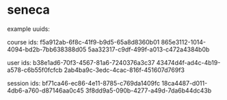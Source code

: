 # seneca

example uuids:

course ids:
f5a912ab-6f8c-41f9-b9d5-65a8d8360b01
865e3112-1014-4094-bd2b-7bb638388d05
5aa32317-c9df-499f-a013-c472a4384b0b

user ids:
b38e1ad6-70f3-4567-81a6-7240376a3c37
43474d4f-ad4c-4b19-a578-c6b55f0fcfcb
2ab4ba9c-3edc-4cac-816f-451607d769f3

session ids:
bf71ca46-ec86-4e11-8785-c769da1409fc
18ca4487-d011-4db6-a760-d87146aa0c45
3f8dd9a5-090b-4277-a49d-7da6b44dc43b
